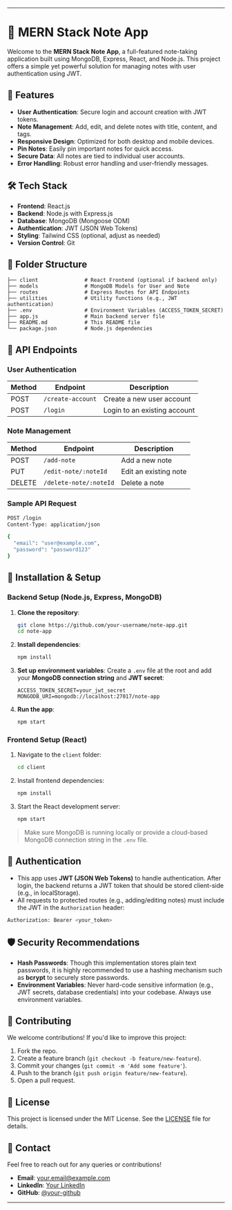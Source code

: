 

---

# 📝 MERN Stack Note App

Welcome to the **MERN Stack Note App**, a full-featured note-taking application built using MongoDB, Express, React, and Node.js. This project offers a simple yet powerful solution for managing notes with user authentication using JWT.



## 🚀 Features

- **User Authentication**: Secure login and account creation with JWT tokens.
- **Note Management**: Add, edit, and delete notes with title, content, and tags.
- **Responsive Design**: Optimized for both desktop and mobile devices.
- **Pin Notes**: Easily pin important notes for quick access.
- **Secure Data**: All notes are tied to individual user accounts.
- **Error Handling**: Robust error handling and user-friendly messages.
  
## 🛠️ Tech Stack

- **Frontend**: React.js
- **Backend**: Node.js with Express.js
- **Database**: MongoDB (Mongoose ODM)
- **Authentication**: JWT (JSON Web Tokens)
- **Styling**: Tailwind CSS (optional, adjust as needed)
- **Version Control**: Git

## 📂 Folder Structure

```
├── client               # React Frontend (optional if backend only)
├── models               # MongoDB Models for User and Note
├── routes               # Express Routes for API Endpoints
├── utilities            # Utility functions (e.g., JWT authentication)
├── .env                 # Environment Variables (ACCESS_TOKEN_SECRET)
├── app.js               # Main backend server file
├── README.md            # This README file
└── package.json         # Node.js dependencies
```

## 📜 API Endpoints

### User Authentication
| Method | Endpoint             | Description                 |
|--------|----------------------|-----------------------------|
| POST   | `/create-account`     | Create a new user account    |
| POST   | `/login`              | Login to an existing account |

### Note Management
| Method | Endpoint             | Description                 |
|--------|----------------------|-----------------------------|
| POST   | `/add-note`           | Add a new note               |
| PUT    | `/edit-note/:noteId`  | Edit an existing note        |
| DELETE | `/delete-note/:noteId`| Delete a note                |

### Sample API Request

```bash
POST /login
Content-Type: application/json

{
  "email": "user@example.com",
  "password": "password123"
}
```

## 🔧 Installation & Setup

### Backend Setup (Node.js, Express, MongoDB)
1. **Clone the repository**:
   ```bash
   git clone https://github.com/your-username/note-app.git
   cd note-app
   ```

2. **Install dependencies**:
   ```bash
   npm install
   ```

3. **Set up environment variables**:
   Create a `.env` file at the root and add your **MongoDB connection string** and **JWT secret**:
   ```
   ACCESS_TOKEN_SECRET=your_jwt_secret
   MONGODB_URI=mongodb://localhost:27017/note-app
   ```

4. **Run the app**:
   ```bash
   npm start
   ```

### Frontend Setup (React)
1. Navigate to the `client` folder:
   ```bash
   cd client
   ```

2. Install frontend dependencies:
   ```bash
   npm install
   ```

3. Start the React development server:
   ```bash
   npm start
   ```

> Make sure MongoDB is running locally or provide a cloud-based MongoDB connection string in the `.env` file.

## 🔐 Authentication

- This app uses **JWT (JSON Web Tokens)** to handle authentication. After login, the backend returns a JWT token that should be stored client-side (e.g., in localStorage).
- All requests to protected routes (e.g., adding/editing notes) must include the JWT in the `Authorization` header:
  
```bash
Authorization: Bearer <your_token>
```

## 🛡️ Security Recommendations

- **Hash Passwords**: Though this implementation stores plain text passwords, it is highly recommended to use a hashing mechanism such as **bcrypt** to securely store passwords.
- **Environment Variables**: Never hard-code sensitive information (e.g., JWT secrets, database credentials) into your codebase. Always use environment variables.

## 🤝 Contributing

We welcome contributions! If you'd like to improve this project:

1. Fork the repo.
2. Create a feature branch (`git checkout -b feature/new-feature`).
3. Commit your changes (`git commit -m 'Add some feature'`).
4. Push to the branch (`git push origin feature/new-feature`).
5. Open a pull request.

## 📝 License

This project is licensed under the MIT License. See the [LICENSE](./LICENSE) file for details.

## 📧 Contact

Feel free to reach out for any queries or contributions!

- **Email**: your.email@example.com
- **LinkedIn**: [Your LinkedIn](https://linkedin.com/in/yourprofile)
- **GitHub**: [@your-github](https://github.com/your-username)

---

